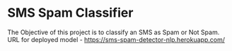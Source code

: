 # SMS Spam Classifier
The Objective of this project is to classify an SMS as Spam or Not Spam.
URL for deployed model - https://sms-spam-detector-nlp.herokuapp.com/
